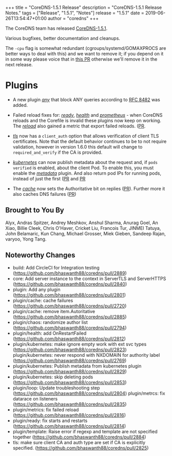+++
title = "CoreDNS-1.5.1 Release"
description = "CoreDNS-1.5.1 Release Notes."
tags = ["Release", "1.5.1", "Notes"]
release = "1.5.1"
date = 2019-06-26T13:54:47+01:00
author = "coredns"
+++

The CoreDNS team has released
[CoreDNS-1.5.1](https://github.com/bhaswanth88/coredns/releases/tag/v1.5.1).

Various bugfixes, better documentation and cleanups.

The `-cpu` flag is somewhat redundant (cgroups/systemd/GOMAXPROCS are better ways to deal with
this) and we want to remove it; if you depend on it in some way please voice that in [this
PR](https://github.com/bhaswanth88/coredns/pull/2793) otherwise we'll remove it in the next release.

# Plugins

* A new plugin [*any*](/plugins/any) that block ANY queries according to [RFC 8482](https://tools.ietf.org/html/rfc8482) was added.
* Failed reload fixes for: [*ready*](/plugins/ready), [*health*](/plugins/health) and
  [*prometheus*](/plugins/metrics) - when CoreDNS reloads and the Corefile is invalid these plugins
  now keep on working. The [*reload*](/plugin/reload) also gained a metric that export failed
  reloads. ([PR](https://github.com/bhaswanth88/coredns/pull/2922).
* [*tls*](/plugins/tls) now has a `client_auth` option that allows verification of client TLS certificates. Note that the default behavior continues to be to not require validation, however in version 1.6.0 this default will change to `required_and_verify` if the CA is provided.
* [*kubernetes*](/plugins/kubernetes) can now publish metadata about the request and, if `pods verified` is enabled, about the client Pod. To enable this, you must enable the [*metadata*](/plugins/metadata) plugin.
  And also return pod IPs for running pods, instead of just the first
  ([PR](https://github.com/bhaswanth88/coredns/pull/2846) and
  [PR](https://github.com/bhaswanth88/coredns/pull/2853)

* The [*cache*](/plugins/cache) now sets the Authoritative bit on replies
  ([PR](https://github.com/bhaswanth88/coredns/pull/2885)). Further more it also caches DNS
  failures ([PR](https://github.com/bhaswanth88/coredns/pull/2720))

## Brought to You By

Alyx,
Andras Spitzer,
Andrey Meshkov,
Anshul Sharma,
Anurag Goel,
An Xiao,
Billie Cleek,
Chris O'Haver,
Cricket Liu,
Francois Tur,
JINMEI Tatuya,
John Belamaric,
Kun Chang,
Michael Grosser,
Miek Gieben,
Sandeep Rajan,
varyoo,
Yong Tang.

## Noteworthy Changes

* build: Add CircleCI for Integration testing (https://github.com/bhaswanth88/coredns/pull/2889)
* core: Add server instance to the context in ServerTLS and ServerHTTPS (https://github.com/bhaswanth88/coredns/pull/2840)
* plugin: Add any plugin (https://github.com/bhaswanth88/coredns/pull/2801)
* plugin/cache: cache failures (https://github.com/bhaswanth88/coredns/pull/2720)
* plugin/cache: remove item.Autoritative (https://github.com/bhaswanth88/coredns/pull/2885)
* plugin/chaos: randomize author list (https://github.com/bhaswanth88/coredns/pull/2794)
* plugin/health: add OnRestartFailed (https://github.com/bhaswanth88/coredns/pull/2812)
* plugin/kubernetes: make ignore empty work with ext svc types (https://github.com/bhaswanth88/coredns/pull/2823)
  plugin/kubernetes: never respond with NXDOMAIN for authority label (https://github.com/bhaswanth88/coredns/pull/2769)
* plugin/kubernetes: Publish metadata from kubernetes plugin (https://github.com/bhaswanth88/coredns/pull/2829)
* plugin/kubernetes: skip deleting pods (https://github.com/bhaswanth88/coredns/pull/2853)
* plugin/loop: Update troubleshooting step (https://github.com/bhaswanth88/coredns/pull/2804)
  plugin/metrcs: fix datarace on listeners (https://github.com/bhaswanth88/coredns/pull/2835)
* plugin/metrics: fix failed reload (https://github.com/bhaswanth88/coredns/pull/2816)
* plugin/ready: fix starts and restarts (https://github.com/bhaswanth88/coredns/pull/2814)
* plugin/template: Raise error if regexp and template are not specified together (https://github.com/bhaswanth88/coredns/pull/2884)
* tls: make sure client CA and auth type are set if CA is explicitly specified. (https://github.com/bhaswanth88/coredns/pull/2825)
